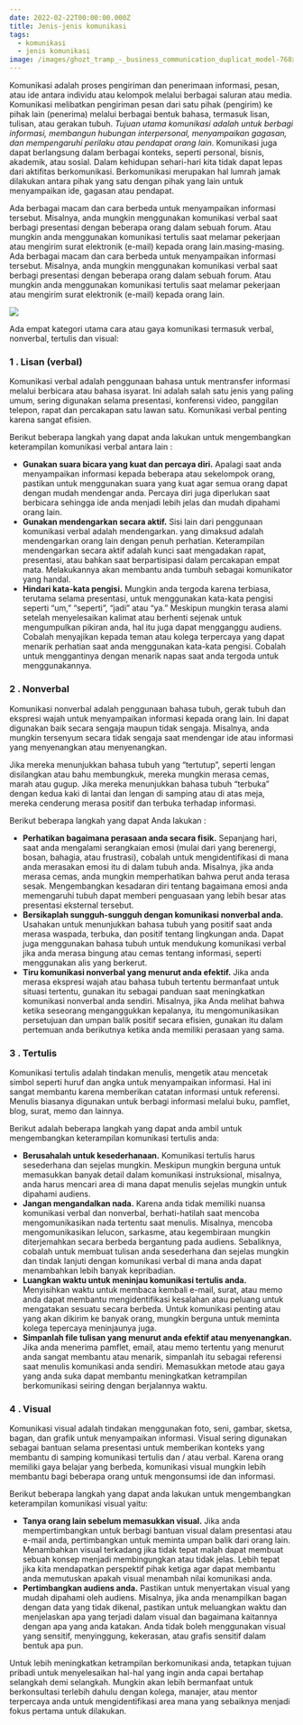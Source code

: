 ```yaml
---
date: 2022-02-22T00:00:00.000Z
title: Jenis-jenis komunikasi
tags:
  - komunikasi
  - jenis komunikasi
image: /images/ghozt_tramp_-_business_communication_duplicat_model-768x630.jpg
---
```


Komunikasi adalah proses pengiriman dan penerimaan informasi, pesan, atau ide antara individu atau kelompok melalui berbagai saluran atau media. Komunikasi melibatkan pengiriman pesan dari satu pihak (pengirim) ke pihak lain (penerima) melalui berbagai bentuk bahasa, termasuk lisan, tulisan, atau gerakan tubuh. *Tujuan utama komunikasi adalah untuk berbagi informasi, membangun hubungan interpersonal, menyampaikan gagasan, dan mempengaruhi perilaku atau pendapat orang lain*. Komunikasi juga dapat berlangsung dalam berbagai konteks, seperti personal, bisnis, akademik, atau sosial. Dalam kehidupan sehari-hari kita tidak dapat lepas dari aktifitas berkomunikasi. Berkomunikasi merupakan hal lumrah jamak dilakukan antara pihak yang satu dengan pihak yang lain untuk menyampaikan ide, gagasan atau pendapat.

Ada berbagai macam dan cara berbeda untuk menyampaikan informasi tersebut. Misalnya, anda mungkin menggunakan komunikasi verbal saat berbagi presentasi dengan beberapa orang dalam sebuah forum. Atau mungkin anda menggunakan komunikasi tertulis saat melamar pekerjaan atau mengirim surat elektronik (e-mail) kepada orang lain.masing-masing. Ada berbagai macam dan cara berbeda untuk menyampaikan informasi tersebut. Misalnya, anda mungkin menggunakan komunikasi verbal saat berbagi presentasi dengan beberapa orang dalam sebuah forum. Atau mungkin anda menggunakan komunikasi tertulis saat melamar pekerjaan atau mengirim surat elektronik (e-mail) kepada orang lain.

![](/images/ghozt_tramp_-_business_communication_duplicat_model-768x630.jpg)

Ada empat kategori utama cara atau gaya komunikasi termasuk verbal, nonverbal, tertulis dan visual:

### 1 . Lisan (verbal)

Komunikasi verbal adalah penggunaan bahasa untuk mentransfer informasi melalui berbicara atau bahasa isyarat. Ini adalah salah satu jenis yang paling umum, sering digunakan selama presentasi, konferensi video, panggilan telepon, rapat dan percakapan satu lawan satu. Komunikasi verbal penting karena sangat efisien.

Berikut beberapa langkah yang dapat anda lakukan untuk mengembangkan keterampilan komunikasi verbal antara lain :

* **Gunakan suara bicara yang kuat dan percaya diri.** Apalagi saat anda menyampaikan informasi kepada beberapa atau sekelompok orang, pastikan untuk menggunakan suara yang kuat agar semua orang dapat dengan mudah mendengar anda. Percaya diri juga diperlukan saat berbicara sehingga ide anda menjadi lebih jelas dan mudah dipahami orang lain.
* **Gunakan mendengarkan secara aktif.** Sisi lain dari penggunaan komunikasi verbal adalah mendengarkan. yang dimaksud adalah mendengarkan orang lain dengan penuh perhatian. Keterampilan mendengarkan secara aktif adalah kunci saat mengadakan rapat, presentasi, atau bahkan saat berpartisipasi dalam percakapan empat mata. Melakukannya akan membantu anda tumbuh sebagai komunikator yang handal.
* **Hindari kata-kata pengisi.** Mungkin anda tergoda karena terbiasa, terutama selama presentasi, untuk menggunakan kata-kata pengisi seperti “um,” “seperti”, “jadi” atau “ya.” Meskipun mungkin terasa alami setelah menyelesaikan kalimat atau berhenti sejenak untuk mengumpulkan pikiran anda, hal itu juga dapat mengganggu audiens. Cobalah menyajikan kepada teman atau kolega terpercaya yang dapat menarik perhatian saat anda menggunakan kata-kata pengisi. Cobalah untuk menggantinya dengan menarik napas saat anda tergoda untuk menggunakannya.

### 2 . Nonverbal

Komunikasi nonverbal adalah penggunaan bahasa tubuh, gerak tubuh dan ekspresi wajah untuk menyampaikan informasi kepada orang lain. Ini dapat digunakan baik secara sengaja maupun tidak sengaja. Misalnya, anda mungkin tersenyum secara tidak sengaja saat mendengar ide atau informasi yang menyenangkan atau menyenangkan.

Jika mereka menunjukkan bahasa tubuh yang “tertutup”, seperti lengan disilangkan atau bahu membungkuk, mereka mungkin merasa cemas, marah atau gugup. Jika mereka menunjukkan bahasa tubuh “terbuka” dengan kedua kaki di lantai dan lengan di samping atau di atas meja, mereka cenderung merasa positif dan terbuka terhadap informasi.

Berikut beberapa langkah yang dapat Anda lakukan :

* **Perhatikan bagaimana perasaan anda secara fisik.** Sepanjang hari, saat anda mengalami serangkaian emosi (mulai dari yang berenergi, bosan, bahagia, atau frustrasi), cobalah untuk mengidentifikasi di mana anda merasakan emosi itu di dalam tubuh anda. Misalnya, jika anda merasa cemas, anda mungkin memperhatikan bahwa perut anda terasa sesak. Mengembangkan kesadaran diri tentang bagaimana emosi anda memengaruhi tubuh dapat memberi penguasaan yang lebih besar atas presentasi eksternal tersebut.
* **Bersikaplah sungguh-sungguh dengan komunikasi nonverbal anda.** Usahakan untuk menunjukkan bahasa tubuh yang positif saat anda merasa waspada, terbuka, dan positif tentang lingkungan anda. Dapat juga menggunakan bahasa tubuh untuk mendukung komunikasi verbal jika anda merasa bingung atau cemas tentang informasi, seperti menggunakan alis yang berkerut.
* **Tiru komunikasi nonverbal yang menurut anda efektif.** Jika anda merasa ekspresi wajah atau bahasa tubuh tertentu bermanfaat untuk situasi tertentu, gunakan itu sebagai panduan saat meningkatkan komunikasi nonverbal anda sendiri. Misalnya, jika Anda melihat bahwa ketika seseorang menganggukkan kepalanya, itu mengomunikasikan persetujuan dan umpan balik positif secara efisien, gunakan itu dalam pertemuan anda berikutnya ketika anda memiliki perasaan yang sama.

### 3 . Tertulis

Komunikasi tertulis adalah tindakan menulis, mengetik atau mencetak simbol seperti huruf dan angka untuk menyampaikan informasi. Hal ini sangat membantu karena memberikan catatan informasi untuk referensi. Menulis biasanya digunakan untuk berbagi informasi melalui buku, pamflet, blog, surat, memo dan lainnya.

Berikut adalah beberapa langkah yang dapat anda ambil untuk mengembangkan keterampilan komunikasi tertulis anda:

* **Berusahalah untuk kesederhanaan.** Komunikasi tertulis harus sesederhana dan sejelas mungkin. Meskipun mungkin berguna untuk memasukkan banyak detail dalam komunikasi instruksional, misalnya, anda harus mencari area di mana dapat menulis sejelas mungkin untuk dipahami audiens.
* **Jangan mengandalkan nada.** Karena anda tidak memiliki nuansa komunikasi verbal dan nonverbal, berhati-hatilah saat mencoba mengomunikasikan nada tertentu saat menulis. Misalnya, mencoba mengomunikasikan lelucon, sarkasme, atau kegembiraan mungkin diterjemahkan secara berbeda bergantung pada audiens. Sebaliknya, cobalah untuk membuat tulisan anda sesederhana dan sejelas mungkin dan tindak lanjuti dengan komunikasi verbal di mana anda dapat menambahkan lebih banyak kepribadian.
* **Luangkan waktu untuk meninjau komunikasi tertulis anda.** Menyisihkan waktu untuk membaca kembali e-mail, surat, atau memo anda dapat membantu mengidentifikasi kesalahan atau peluang untuk mengatakan sesuatu secara berbeda. Untuk komunikasi penting atau yang akan dikirim ke banyak orang, mungkin berguna untuk meminta kolega tepercaya meninjaunya juga.
* **Simpanlah file tulisan yang menurut anda efektif atau menyenangkan.** Jika anda menerima pamflet, email, atau memo tertentu yang menurut anda sangat membantu atau menarik, simpanlah itu sebagai referensi saat menulis komunikasi anda sendiri. Memasukkan metode atau gaya yang anda suka dapat membantu meningkatkan ketrampilan berkomunikasi seiring dengan berjalannya waktu.

### 4 . Visual

Komunikasi visual adalah tindakan menggunakan foto, seni, gambar, sketsa, bagan, dan grafik untuk menyampaikan informasi. Visual sering digunakan sebagai bantuan selama presentasi untuk memberikan konteks yang membantu di samping komunikasi tertulis dan / atau verbal. Karena orang memiliki gaya belajar yang berbeda, komunikasi visual mungkin lebih membantu bagi beberapa orang untuk mengonsumsi ide dan informasi.

Berikut beberapa langkah yang dapat anda lakukan untuk mengembangkan keterampilan komunikasi visual yaitu:

* **Tanya orang lain sebelum memasukkan visual.** Jika anda mempertimbangkan untuk berbagi bantuan visual dalam presentasi atau e-mail anda, pertimbangkan untuk meminta umpan balik dari orang lain. Menambahkan visual terkadang jika tidak tepat malah dapat membuat sebuah konsep menjadi membingungkan atau tidak jelas. Lebih tepat jika kita mendapatkan perspektif pihak ketiga agar dapat membantu anda memutuskan apakah visual menambah nilai komunikasi anda.
* **Pertimbangkan audiens anda.** Pastikan untuk menyertakan visual yang mudah dipahami oleh audiens. Misalnya, jika anda menampilkan bagan dengan data yang tidak dikenal, pastikan untuk meluangkan waktu dan menjelaskan apa yang terjadi dalam visual dan bagaimana kaitannya dengan apa yang anda katakan. Anda tidak boleh menggunakan visual yang sensitif, menyinggung, kekerasan, atau grafis sensitif dalam bentuk apa pun.

Untuk lebih meningkatkan ketrampilan berkomunikasi anda, tetapkan tujuan pribadi untuk menyelesaikan hal-hal yang ingin anda capai bertahap selangkah demi selangkah. Mungkin akan lebih bermanfaat untuk berkonsultasi terlebih dahulu dengan kolega, manajer, atau mentor terpercaya anda untuk mengidentifikasi area mana yang sebaiknya menjadi fokus pertama untuk dilakukan.

